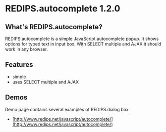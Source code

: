 REDIPS.autocomplete 1.2.0
============

## What's REDIPS.autocomplete?

REDIPS.autocomplete is a simple JavaScript autocomplete popup. It shows options for typed
text in input box. With SELECT multiple and AJAX it should work in any browser.

## Features

* simple
* uses SELECT multiple and AJAX

## Demos

Demo page contains several examples of REDIPS.dialog box. 

* [http://www.redips.net/javascript/autocomplete/](http://www.redips.net/javascript/autocomplete/)

